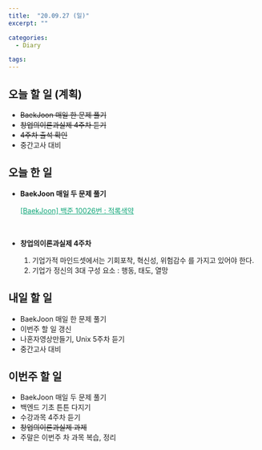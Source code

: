 ```yaml
---
title:  "20.09.27 (일)"
excerpt: ""

categories:
  - Diary

tags:
---
```


## 오늘 할 일 (계획)

- ~~BaekJoon 매일 한 문제 풀기~~
- ~~창업의이론과실제 4주차 듣기~~
- ~~4주차 출석 확인~~
- 중간고사 대비

## 오늘 한 일

- **BaekJoon 매일 두 문제 풀기**

  <a href="https://nam-ki-bok.github.io/baekjoon/Baek_Color/" style="color:#0FA678">[BaekJoon] 백준 10026번 : 적록색약</a>

  <br>

- **창업의이론과실제 4주차**

  1. 기업가적 마인드셋에서는 기회포착, 혁신성, 위험감수 를 가지고 있어야 한다.
  2. 기업가 정신의 3대 구성 요소 : 행동, 태도, 열망

## 내일 할 일

- BaekJoon 매일 한 문제 풀기
- 이번주 할 일 갱신
- 나혼자영상만들기, Unix 5주차 듣기
- 중간고사 대비

## 이번주 할 일

- BaekJoon 매일 두 문제 풀기
- 백엔드 기초 튼튼 다지기
- 수강과목 4주차 듣기
- ~~창업의이론과실제 과제~~
- 주말은 이번주 차 과목 복습, 정리

<br>
